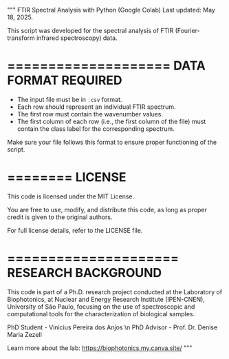 """
FTIR Spectral Analysis with Python (Google Colab)
Last updated: May 18, 2025.

This script was developed for the spectral analysis of FTIR (Fourier-transform infrared spectroscopy) data.

====================
DATA FORMAT REQUIRED
====================
- The input file must be in `.csv` format.
- Each row should represent an individual FTIR spectrum.
- The first row must contain the wavenumber values.
- The first column of each row (i.e., the first column of the file) must contain the class label for the corresponding spectrum.

Make sure your file follows this format to ensure proper functioning of the script.

========
LICENSE
========
This code is licensed under the MIT License.

You are free to use, modify, and distribute this code, as long as proper credit is given to the original authors.

For full license details, refer to the LICENSE file.

=====================
RESEARCH BACKGROUND
=====================
This code is part of a Ph.D. research project conducted at the Laboratory of Biophotonics,
at Nuclear and Energy Research Institute (IPEN-CNEN), University of São Paulo, 
focusing on the use of spectroscopic and computational tools for the characterization 
of biological samples.

PhD Student - Vinicius Pereira dos Anjos
\n PhD Advisor - Prof. Dr. Denise Maria Zezell

Learn more about the lab: https://biophotonics.my.canva.site/
"""


